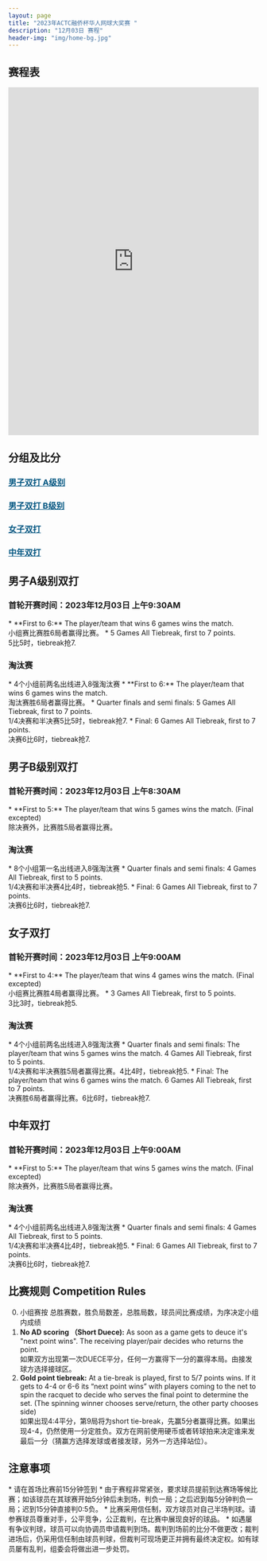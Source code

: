 ```yaml
---
layout: page
title: "2023年ACTC融侨杯华人网球大奖赛 "
description: "12月03日 赛程"
header-img: "img/home-bg.jpg"
---
```


<h2>赛程表</h2>
<iframe width="100%" height="700" frameborder="0" scrolling="auto" allowtransparency="true" src="https://docs.google.com/spreadsheets/d/e/2PACX-1vQK7qDkRsWZmhgxNjBs7aX9KVi020apFji6LcbAvQR6tlilbMaLaniHIAcvUwwh_AtOPl6_SXiMYu5x/pubhtml?gid=0&single=true"></iframe>

<h2>分组及比分</h2>
<h3> <a href="{{ site.baseurl }}/2023/draw/double_a" target="_blank" style="color:#005580">男子双打 A级别</a></h3>
<h3> <a href="{{ site.baseurl }}/2023/draw/double_b" target="_blank" style="color:#005580">男子双打 B级别</a></h3>
<h3> <a href="{{ site.baseurl }}/2023/draw/double_w" target="_blank" style="color:#005580">女子双打</a></h3>
<h3> <a href="{{ site.baseurl }}/2023/draw/double_s" target="_blank" style="color:#005580">中年双打</a></h3>


<h2><p class="text-center">男子A级别双打</p></h2>
<h3>首轮开赛时间：2023年12月03日 上午9:30AM</h3>
* **First to 6:** The player/team that wins 6 games wins the match. <br>小组赛比赛胜6局者赢得比赛。
* 5 Games All Tiebreak, first to 7 points. <br>5比5时，tiebreak抢7.
<h3>淘汰赛</h3>
* 4个小组前两名出线进入8强淘汰赛
* **First to 6:** The player/team that wins 6 games wins the match. <br>淘汰赛胜6局者赢得比赛。
* Quarter finals and semi finals: 5 Games All Tiebreak, first to 7 points. <br>1/4决赛和半决赛5比5时，tiebreak抢7.
* Final: 6 Games All Tiebreak, first to 7 points. <br>决赛6比6时，tiebreak抢7.

<h2><p class="text-center">男子B级别双打</p></h2>
<h3>首轮开赛时间：2023年12月03日 上午8:30AM</h3>
* **First to 5:** The player/team that wins 5 games wins the match. (Final excepted)<br>除决赛外，比赛胜5局者赢得比赛。
<h3>淘汰赛</h3>
* 8个小组第一名出线进入8强淘汰赛
* Quarter finals and semi finals: 4 Games All Tiebreak, first to 5 points. <br>1/4决赛和半决赛4比4时，tiebreak抢5.
* Final: 6 Games All Tiebreak, first to 7 points. <br>决赛6比6时，tiebreak抢7.

<h2><p class="text-center">女子双打</p></h2>
<h3>首轮开赛时间：2023年12月03日 上午9:00AM</h3>
* **First to 4:** The player/team that wins 4 games wins the match. (Final excepted)<br>小组赛比赛胜4局者赢得比赛。
* 3 Games All Tiebreak, first to 5 points. <br>3比3时，tiebreak抢5.
<h3>淘汰赛</h3>
* 4个小组前两名出线进入8强淘汰赛
* Quarter finals and semi finals: The player/team that wins 5 games wins the match. 4 Games All Tiebreak, first to 5 points. <br>1/4决赛和半决赛胜5局者赢得比赛。4比4时，tiebreak抢5.
* Final: The player/team that wins 6 games wins the match. 6 Games All Tiebreak, first to 7 points. <br>决赛胜6局者赢得比赛。6比6时，tiebreak抢7.

<h2><p class="text-center">中年双打</p></h2>
<h3>首轮开赛时间：2023年12月03日 上午9:00AM</h3>
* **First to 5:** The player/team that wins 5 games wins the match. (Final excepted)<br>除决赛外，比赛胜5局者赢得比赛。
<h3>淘汰赛</h3>
* 4个小组前两名出线进入8强淘汰赛
* Quarter finals and semi finals: 4 Games All Tiebreak, first to 5 points. <br>1/4决赛和半决赛4比4时，tiebreak抢5.
* Final: 6 Games All Tiebreak, first to 7 points. <br>决赛6比6时，tiebreak抢7.


<h2 class="page-header">比赛规则 Competition Rules</h2>

0. 小组赛按 总胜赛数，胜负局数差，总胜局数，球员间比赛成绩，为序决定小组内成绩
1. **No AD scoring （Short Duece):** As soon as a game gets to deuce it's "next point wins". The receiving player/pair decides who returns the point.<br>如果双方出现第一次DUECE平分，任何一方赢得下一分的赢得本局。由接发球方选择接球区。
2. **Gold point tiebreak:** At a tie-break is played, first to 5/7 points wins. If it gets to 4-4 or 6-6 its “next point wins” with players coming to the net to spin the racquet to decide who serves the final point to determine the set. (The spinning winner chooses serve/return, the other party chooses side)<br>如果出现4:4平分，第9局将为short tie-break，先赢5分者赢得比赛。如果出现4-4，仍然使用一分定胜负。双方在网前使用硬币或者转球拍来决定谁来发最后一分（猜赢方选择发球或者接发球，另外一方选择站位）。

<h2>注意事项</h2>
* 请在首场比赛前15分钟签到
* 由于赛程非常紧张，要求球员提前到达赛场等候比赛；如该球员在其球赛开始5分钟后未到场，判负一局；之后迟到每5分钟判负一局；迟到15分钟直接判0:5负。
* 比赛采用信任制，双方球员对自己半场判球。请参赛球员尊重对手，公平竞争，公正裁判，在比赛中展现良好的球品。
* 如遇屡有争议判球，球员可以向协调员申请裁判到场。裁判到场前的比分不做更改；裁判进场后，仍采用信任制由球员判球，但裁判可现场更正并拥有最终决定权。如有球员屡有乱判，组委会将做出进一步处罚。
